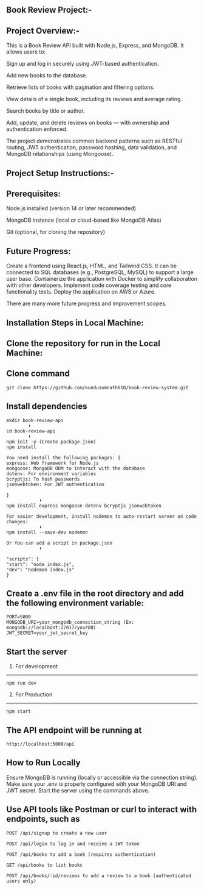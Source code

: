 Book Review Project:-
--------------------
Project Overview:-
------------------

This is a Book Review API built with Node.js, Express, and MongoDB. It allows users to:

Sign up and log in securely using JWT-based authentication.

Add new books to the database.

Retrieve lists of books with pagination and filtering options.

View details of a single book, including its reviews and average rating.

Search books by title or author.

Add, update, and delete reviews on books — with ownership and authentication enforced.

The project demonstrates common backend patterns such as RESTful routing, JWT authentication, password hashing, data validation, and MongoDB relationships (using Mongoose).





Project Setup Instructions:-
---------------------------
Prerequisites:
---------------
Node.js installed (version 14 or later recommended)

MongoDB instance (local or cloud-based like MongoDB Atlas)

Git (optional, for cloning the repository)

Future Progress:
-----------------

Create a frontend using React.js, HTML, and Tailwind CSS.
It can be connected to SQL databases (e.g., PostgreSQL, MySQL) to support a large user base.
Containerize the application with Docker to simplify collaboration with other developers.
Implement code coverage testing and core functionality tests.
Deploy the application on AWS or Azure.

There are many more future progress and improvement scopes.


Installation Steps in Local Machine:
--------------------
Clone the repository for run in the Local Machine:
---------------------------------------------------
Clone command
-----------------
    git clone https://github.com/kundusomnath610/book-review-system.git

Install dependencies
------------------------
    mkdir book-review-api
            ⬇️
    cd book-review-api
            ⬇️
    npm init -y (Create package.json)
    npm install

    You need install the following packages: {
    express: Web framework for Node.js
    mongoose: MongoDB ODM to interact with the database
    dotenv: For environment variables
    bcryptjs: To hash passwords
    jsonwebtoken: For JWT authentication

    }
                ⬇️
    npm install express mongoose dotenv bcryptjs jsonwebtoken

    For easier development, install nodemon to auto-restart server on code changes:
                ⬇️
    npm install --save-dev nodemon

    Or You can add a script in package.json
                ⬇️

    "scripts": {
    "start": "node index.js",
    "dev": "nodemon index.js"
    }



Create a .env file in the root directory and add the following environment variable:
-------------------
    PORT=5000
    MONGODB_URI=your_mongodb_connection_string (Ex: mongodb://localhost:27017/yourDB)
    JWT_SECRET=your_jwt_secret_key

Start the server
--------------------
1. For development
---------------------
    npm run dev

2. For Production
-----------------
    npm start

The API endpoint will be running at
---------------------------------
    http://localhost:5000/api

How to Run Locally
-------------------
Ensure MongoDB is running (locally or accessible via the connection string).
Make sure your .env is properly configured with your MongoDB URI and JWT secret.
Start the server using the commands above.

Use API tools like Postman or curl to interact with endpoints, such as
------------------------------------------------------------------------

    POST /api/signup to create a new user

    POST /api/login to log in and receive a JWT token

    POST /api/books to add a book (requires authentication)

    GET /api/books to list books

    POST /api/books/:id/reviews to add a review to a book (authenticated users only)
   


